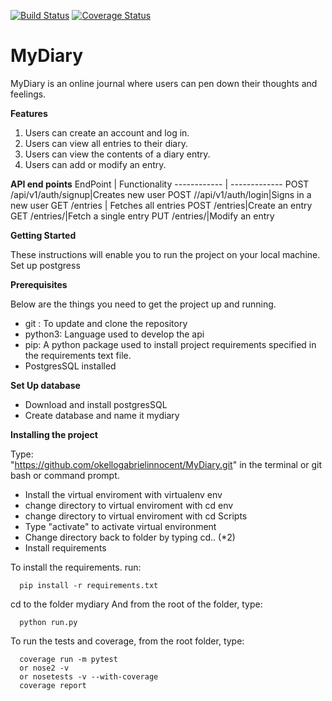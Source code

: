 [![Build Status](https://travis-ci.org/okellogabrielinnocent/MyDiary.svg?branch=master)](https://travis-ci.org/okellogabrielinnocent/MyDiary?branch=develop)
[![Coverage Status](https://coveralls.io/repos/github/okellogabrielinnocent/MyDiary/badge.svg?branch=challenge3)](https://coveralls.io/github/okellogabrielinnocent/MyDiary?branch=challenge3)
# MyDiary
 MyDiary is an online journal where users can pen down their thoughts and feelings.

**Features**
1. Users can create an account and log in.
2. Users can view all entries to their diary.
3. Users can view the contents of a diary entry.
4. Users can add or modify an entry.

**API end points**
EndPoint | Functionality
------------ | -------------
POST /api/v1/auth/signup|Creates new user
POST //api/v1/auth/login|Signs in a new user
GET /entries | Fetches all entries
POST /entries|Create an entry
GET /entries/<entryId>|Fetch a single entry
PUT /entries/<entryId>|Modify an entry


**Getting Started**

These instructions will enable you to run the project on your local machine.
Set up postgress

**Prerequisites**

Below are the things you need to get the project up and running.

- git : To update and clone the repository
- python3: Language used to develop the api
- pip: A python package used to install project requirements specified in the requirements text file.
- PostgresSQL installed

 **Set Up database**
 - Download and install postgresSQL
 - Create database and name it mydiary
 
**Installing the project**

Type:        
       "https://github.com/okellogabrielinnocent/MyDiary.git"
  in the terminal or git bash or command prompt.
- Install the virtual enviroment with virtualenv env
- change directory to virtual enviroment with cd env
- change directory to virtual enviroment with cd Scripts
- Type "activate" to activate virtual environment
- Change directory back to folder by typing cd.. (*2)
- Install requirements

To install the requirements. run:

      pip install -r requirements.txt

cd to the folder mydiary
And from the root of the folder, type:
      
      python run.py
      
To run the tests and coverage, from the root folder, type: 
        
      coverage run -m pytest 
      or nose2 -v
      or nosetests -v --with-coverage
      coverage report
